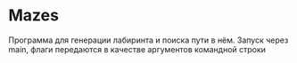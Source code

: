 # Mazes

Программа для генерации лабиринта и поиска пути в нём.
Запуск через main, флаги передаются в качестве аргументов командной строки